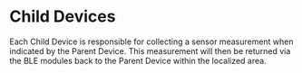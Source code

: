 # Child Devices
Each Child Device is responsible for collecting a sensor measurement when indicated by the Parent Device. This measurement will then be returned via the BLE modules back to the Parent Device within the localized area. 

